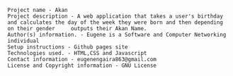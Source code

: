 
    Project name - Akan
    Project description - A web application that takes a user's birthday and calculates the day of the week they were born and then depending on their gender     outputs their Akan Name. 
    Author(s) information. - Eugene is a Software and Computer Networking individual
    Setup instructions - Github pages site
    Technologies used. - HTML,CSS and Javascript
    Contact information - eugenengaira863@gmail.com
    License and Copyright information - GNU License
